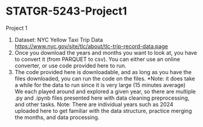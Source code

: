 # STATGR-5243-Project1
Project 1 
1. Dataset: NYC Yellow Taxi Trip Data https://www.nyc.gov/site/tlc/about/tlc-trip-record-data.page
2. Once you download the years and months you want to look at, you have to convert it (from PARQUET to csv). You can either use an online converter, or use code provided here to run.
3. The code provided here is downloadable, and as long as you have the files downloaded, you can run the code on the files. *Note: it does take a while for the data to run since it is very large (15 minutes average)   
We each played around and explored a given year, so there are multiple .py and .ipynb files presented here with data cleaning preprocessing, and other tasks. 
Note: There are individual years such as 2024 uploaded here to get familiar with the data structure, practice merging the months, and data processing. 
